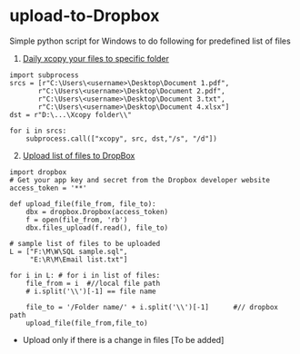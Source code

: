 # upload-to-Dropbox

Simple python script for Windows to do following for predefined list of files


1. [Daily xcopy your files to specific folder](https://github.com/jupihes/upload-to-Dropbox/blob/master/toDropBox.py)
```
import subprocess
srcs = [r"C:\Users\<username>\Desktop\Document 1.pdf",
       r"C:\Users\<username>\Desktop\Document 2.pdf",
       r"C:\Users\<username>\Desktop\Document 3.txt",
       r"C:\Users\<username>\Desktop\Document 4.xlsx"]
dst = r"D:\...\Xcopy folder\\"

for i in srcs:
    subprocess.call(["xcopy", src, dst,"/s", "/d"])
```
2. [Upload list of files to DropBox](https://github.com/jupihes/upload-to-Dropbox/blob/master/toDropBox.py)
```
import dropbox
# Get your app key and secret from the Dropbox developer website
access_token = '**'

def upload_file(file_from, file_to):
    dbx = dropbox.Dropbox(access_token)
    f = open(file_from, 'rb')
    dbx.files_upload(f.read(), file_to)

# sample list of files to be uploaded
L = ["F:\M\W\SQL sample.sql",
     "E:\R\M\Email list.txt"]

for i in L: # for i in list of files:
    file_from = i  #//local file path
    # i.split('\\')[-1] == file name

    file_to = '/Folder name/' + i.split('\\')[-1]      #// dropbox path
    upload_file(file_from,file_to)
```
  * Upload only if there is a change in files [To be added]
